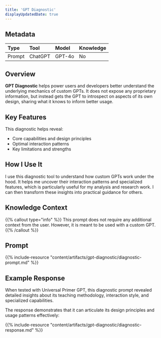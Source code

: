 ```yaml
---
title: 'GPT Diagnostic'
displayUpdatedDate: true
---
```


## Metadata

| Type | Tool | Model | Knowledge |
| :- | :- | :- | :- |
| Prompt | ChatGPT | GPT-4o | No |

## Overview
**GPT Diagnostic** helps power users and developers better understand the underlying mechanics of custom GPTs. It does not expose any proprietary information, but instead gets the GPT to introspect on aspects of its own design, sharing what it knows to inform better usage.

## Key Features
This diagnostic helps reveal: 
- Core capabilities and design principles 
- Optimal interaction patterns 
- Key limitations and strengths

## How I Use It
I use this diagnostic tool to understand how custom GPTs work under the hood. It helps me uncover their interaction patterns and specialized features, which is particularly useful for my analysis and research work. I can then transform these insights into practical guidance for others.

## Knowledge Context

{{% callout type="info" %}}
This prompt does not require any additional context from the user. However, it is meant to be used with a custom GPT.
{{% /callout %}}

## Prompt
{{% include-resource "content/artifacts/gpt-diagnostic/diagnostic-prompt.md" %}}

## Example Response
When tested with Universal Primer GPT, this diagnostic prompt revealed detailed insights about its teaching methodology, interaction style, and specialized capabilities. 

The response demonstrates that it can articulate its design principles and usage patterns effectively:

{{% include-resource "content/artifacts/gpt-diagnostic/diagnostic-response.md" %}}
